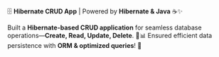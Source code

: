 🗄️ **Hibernate CRUD App** | Powered by **Hibernate & Java** ☕✨  

Built a **Hibernate-based CRUD application** for seamless database operations—**Create, Read, Update, Delete**. 🔄📊 Ensured efficient data persistence with **ORM & optimized queries**! 🚀
